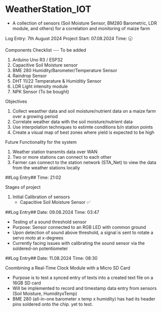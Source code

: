 # WeatherStation_IOT
- A collection of sensors (Soil Moisture Sensor, BM280 Barometric, LDR module, and others) for a correlation and monitoring of maize farm

Log Entry: 7th August 2024
Project Start: 07.08.2024
Time: 🕣

Components Checklist --- To be added
1. Arduino Uno R3 / ESP32
2. Capacitive Soil Moisture sensor
3. BME 280 Humidity/Barometer/Temperature Sensor
4. Raindrop Sensor
5. DHT 11/22 Temperature & Humiditiy Sensor
6. LDR Light intensity module
7. NPK Sensor (To be bought)


Objectives
1. Collect weasther data and soil moisture/nutrient data on a maize farm over a growing period
2. Correlate weather data with the soil moisture/nutrient data
3. Use interpolation techniques to estimte conditions b/n station points
4. Create a visual map of best zones where yield is expected to be high



Future Functionality for the system
1. Weather station transmits data over WAN
2. Two or more stations can connect to each other
3. Farmer can connect to the station network (STA_Net) to view the data from the weather stations locally




##Log Entry##
Time: 21:02

Stages of project
1. Initial Calibration of sensors
   - Capacitive Soil Moisture Sensor ✅

##Log Entry##
Date: 09.08.2024
Time: 03:47

- Testing of a sound threshold sensor
- Purpose: Sensor connected to an RGB LED with common ground
- Upon detection of sound above threshold, a signal is sent to rotate a servo moto at x-degrees
- Currently facing issues with calibrating the sound sensor via the soldered-on potentiometer

##Log Entry##
Date: 11.08.2024
Time: 08:30

Coombining a Real-Time Clock Module with a Micro SD Card
- Purpose is to test a synced entry of texts into a created text file on a 16GB SD card
- Will be implemented to record and timestamp data entry from sensors (Soil Moisture, HumidityxTemp)
- BME 280 (all-in-one barometer x temp x humidity) has had its header pins soldered onto the chip. yet to test.

                  

